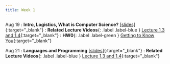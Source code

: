 ```yaml
---
title: Week 1
---
```


Aug 19
: **Intro, Logistics, What is Computer Science?** [\[slides\]](https://docs.google.com/presentation/d/1yqivkqwsfc81XilFFDFPg_ZuDsKK9sdcb-4oKR5p5T8/edit?usp=sharing){:target="\_blank"}
: **Related Lecture Videos**{: .label .label-blue } [Lecture 1.3 and 1.4](https://youtube.com/playlist?list=PLr509y092L29Yfu6uie3T0ArYdJsuKpeQ){:target="\_blank"}
: **HW0**{: .label .label-green } [Getting to Know You](https://codio.com/p/signup?courseToken=mentor-novel){:target="\_blank"}


Aug 21
: **Languages and Programming** [\[slides\]](https://docs.google.com/presentation/d/1br-VHUfePVgFFZrXn4fLJ0wW4fhHQkyLlV0DdE-EPIk/edit?usp=sharing){:target="\_blank"}
: **Related Lecture Videos**{: .label .label-blue } [Lecture 1.3 and 1.4](https://youtube.com/playlist?list=PLr509y092L29Yfu6uie3T0ArYdJsuKpeQ){:target="\_blank"}


